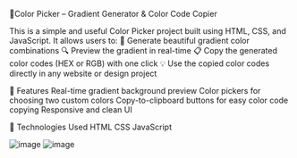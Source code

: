 🎨Color Picker – Gradient Generator & Color Code Copier

This is a simple and useful Color Picker project built using HTML, CSS, and JavaScript. It allows users to:
🌈 Generate beautiful gradient color combinations
🔍 Preview the gradient in real-time
📋 Copy the generated color codes (HEX or RGB) with one click
💡 Use the copied color codes directly in any website or design project

🔧 Features
Real-time gradient background preview
Color pickers for choosing two custom colors
Copy-to-clipboard buttons for easy color code copying
Responsive and clean UI 

🚀 Technologies Used
HTML
CSS
JavaScript

![image](https://github.com/user-attachments/assets/23f491ce-3c2c-47bf-bc15-fd65e7b0378f)
![image](https://github.com/user-attachments/assets/bdaefda3-7771-46ab-b8a8-54de6fb701cf)
